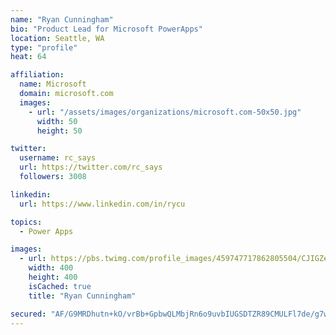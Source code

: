 ```yaml
---
name: "Ryan Cunningham"
bio: "Product Lead for Microsoft PowerApps"
location: Seattle, WA
type: "profile"
heat: 64

affiliation:
  name: Microsoft
  domain: microsoft.com
  images:
    - url: "/assets/images/organizations/microsoft.com-50x50.jpg"
      width: 50
      height: 50

twitter:
  username: rc_says
  url: https://twitter.com/rc_says
  followers: 3008

linkedin:
  url: https://www.linkedin.com/in/rycu

topics:
  - Power Apps

images:
  - url: https://pbs.twimg.com/profile_images/459747717862805504/CJIGZejd_400x400.png
    width: 400
    height: 400
    isCached: true
    title: "Ryan Cunningham"

secured: "AF/G9MRDhutn+kO/vrBb+GpbwQLMbjRn6o9uvbIUGSDTZR89CMULFl7de/g7wc+HiUb8pDxblIAksjBxgXtvEA8HUigjjEjxADH8kBcOymgIFuvsXZOSY9QVpZDuJSTrVVYwO1g155IXaDqsWR9OWG8/4O41NJb7vaUzaDJc16mrfL0w5PtouR9nwkyYSj+x00/0bMiuPU4B01shD9mTmypkN9TTJL3RY6tNjriJLCs5QO8K1HJUlfMHEI72FiosCshiEvs3E93ceKwgJkqxgKTUQ6SvsOSVGtHTOnhejueRHrAUT3+Tt4rL+4OfRH3/BGlbSAJJSDocErG0cyE4uUDem5V/veeahWdaK/w/GyOR1KrFX/F523dfPto6jq2Fcu9hsEWqfJ0oxwJ5LJBy64SXUKJblEWDaAQEdf9BCmw=;xUseLhjU7LeS4ZEKzOtfFQ=="
---
```


